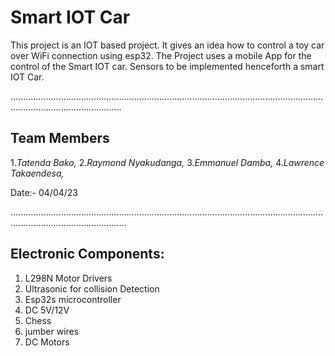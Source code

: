 
# **Smart IOT Car**
This project is an IOT based project. It gives an idea how to control a toy car over WiFi connection using esp32.
The Project uses a mobile App for the control of the ​Smart IOT car.
Sensors to be implemented henceforth a smart IOT Car.

........................................................................................................................................................................
## **Team Members**
 1.*Tatenda Bako,*
 2.*Raymond Nyakudanga,*
 3.*Emmanuel Damba,*
 4.*Lawrence Takaendesa,*

 Date:- 04/04/23
 
 ..........................................................................................................................................................................

 ## **Electronic Components:**
  1. L298N Motor Drivers 
  2. Ultrasonic for collision Detection
  3. Esp32s microcontroller
  4. DC 5V/12V
  5. Chess 
  6. jumber wires
  7. DC Motors